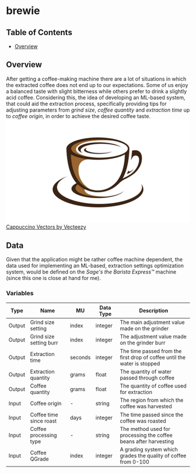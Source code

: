 # brewie

## Table of Contents

- [Overview](#overview)
  
## Overview

After getting a coffee-making machine there are a lot of situations in which the extracted coffee does not end up to our expectations. Some of us enjoy a balanced taste with slight bitterness while others prefer to drink a slightly acid coffee. Considering this, the idea of developing an ML-based system, that could aid the extraction process, specifically providing tips for adjusting parameters from _grind size_, _coffee quantity_ and _extraction time_ up to _coffee origin_, in order to achieve the desired coffee taste.
<br />
![alt text](images/coffee-icon.jpg)
<a href="https://www.vecteezy.com/free-vector/cappuccino">Cappuccino Vectors by Vecteezy</a>

## Data

Given that the application might be rather coffee machine dependent, the data used for implementing an ML-based, extraction settings optimization system, would be defined on the _Sage's the Barista Express™_ machine (since this one is close at hand for me).

### Variables
|Type|Name|MU|Data Type|Description|
|---|---|---|---|---|
|Output|Grind size setting|index|integer|The main adjustment value made on the grinder|
|Output|Grind size setting burr|index|integer|The adjustment value made on the grinder burr|
|Output|Extraction time|seconds|integer|The time passed from the first drop of coffee until the water is stopped|
|Output|Extraction quantity|grams|float|The quantity of water passed through coffee|
|Output|Coffee quantity|grams|float|The quantity of coffee used for extraction|
|Input|Coffee origin|-|string|The region from which the coffee was harvested|
|Input|Coffee time since roast|days|integer|The time passed since the coffee was roasted|
|Input|Coffee processing type|-|string|The method used for processing the coffee beans after harvesting|
|Input|Coffee QGrade|index|integer|A grading system which grades the quality of coffee from 0-100|
